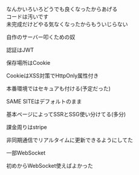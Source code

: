 <div>なんかいろいろどうでも良くなったからあげる</div>
<div>コードは汚いです</div>
未完成だけどやる気なくなったからもういじらない

自作のサーバー叩くための奴

認証はJWT

保存場所はCookie

CookieはXSS対策でHttpOnly属性付き

本番環境ではセキュアも付ける(予定だった)

SAME SITEはデフォルトのまま

基本ページによってSSRとSSG使い分けてる(多分)

課金周りはstripe

非同期通信でリアルタイムに更新できるようにしてた

一部WebSocket

初めからWebSocket使えばよかった